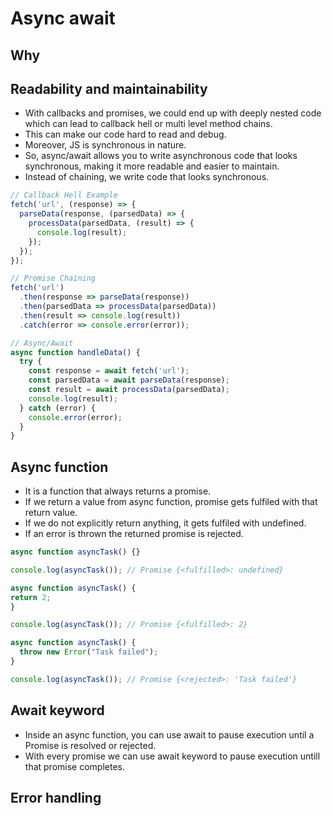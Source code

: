 # Async await

## Why

## Readability and maintainability

- With callbacks and promises, we could end up with deeply nested code which can lead to callback hell or multi level method chains.
- This can make our code hard to read and debug.
- Moreover, JS is synchronous in nature.
- So, async/await allows you to write asynchronous code that looks synchronous, making it more readable and easier to maintain.
- Instead of chaining, we write code that looks synchronous.

``` javascript
// Callback Hell Example
fetch('url', (response) => {
  parseData(response, (parsedData) => {
    processData(parsedData, (result) => {
      console.log(result);
    });
  });
});

// Promise Chaining
fetch('url')
  .then(response => parseData(response))
  .then(parsedData => processData(parsedData))
  .then(result => console.log(result))
  .catch(error => console.error(error));
```

```javascript
// Async/Await
async function handleData() {
  try {
    const response = await fetch('url');
    const parsedData = await parseData(response);
    const result = await processData(parsedData);
    console.log(result);
  } catch (error) {
    console.error(error);
  }
}
```

## Async function

- It is a function that always returns a promise.
- If we return a value from async function, promise gets fulfiled with that return value.
- If we do not explicitly return anything, it gets fulfiled with undefined.
- If an error is thrown the returned promise is rejected.

``` javascript
async function asyncTask() {}

console.log(asyncTask()); // Promise {<fulfilled>: undefined}
```

``` javascript
async function asyncTask() {
return 2;
}

console.log(asyncTask()); // Promise {<fulfilled>: 2}
```

``` javascript
async function asyncTask() {
  throw new Error("Task failed");
}

console.log(asyncTask()); // Promise {<rejected>: 'Task failed'}
```

## Await keyword

- Inside an async function, you can use await to pause execution until a Promise is resolved or rejected.
- With every promise we can use await keyword to pause execution untill that promise completes.


## Error handling
